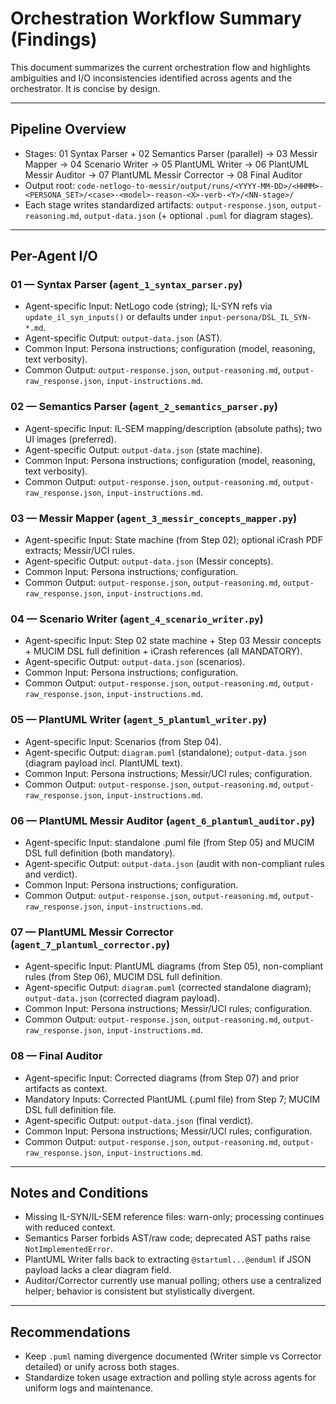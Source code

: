 # Orchestration Workflow Summary (Findings)

This document summarizes the current orchestration flow and highlights ambiguities and I/O inconsistencies identified across agents and the orchestrator. It is concise by design.

---

## Pipeline Overview
- Stages: 01 Syntax Parser + 02 Semantics Parser (parallel) → 03 Messir Mapper → 04 Scenario Writer → 05 PlantUML Writer → 06 PlantUML Messir Auditor → 07 PlantUML Messir Corrector → 08 Final Auditor
- Output root: `code-netlogo-to-messir/output/runs/<YYYY-MM-DD>/<HHMM>-<PERSONA_SET>/<case>-<model>-reason-<X>-verb-<Y>/<NN-stage>/`
- Each stage writes standardized artifacts: `output-response.json`, `output-reasoning.md`, `output-data.json` (+ optional `.puml` for diagram stages).

---

## Per-Agent I/O

### 01 — Syntax Parser (`agent_1_syntax_parser.py`)
- Agent-specific Input: NetLogo code (string); IL-SYN refs via `update_il_syn_inputs()` or defaults under `input-persona/DSL_IL_SYN-*.md`.
- Agent-specific Output: `output-data.json` (AST).
- Common Input: Persona instructions; configuration (model, reasoning, text verbosity).
- Common Output: `output-response.json`, `output-reasoning.md`, `output-raw_response.json`, `input-instructions.md`.

### 02 — Semantics Parser (`agent_2_semantics_parser.py`)
- Agent-specific Input: IL-SEM mapping/description (absolute paths); two UI images (preferred).
- Agent-specific Output: `output-data.json` (state machine).
- Common Input: Persona instructions; configuration (model, reasoning, text verbosity).
- Common Output: `output-response.json`, `output-reasoning.md`, `output-raw_response.json`, `input-instructions.md`.

### 03 — Messir Mapper (`agent_3_messir_concepts_mapper.py`)
- Agent-specific Input: State machine (from Step 02); optional iCrash PDF extracts; Messir/UCI rules.
- Agent-specific Output: `output-data.json` (Messir concepts).
- Common Input: Persona instructions; configuration.
- Common Output: `output-response.json`, `output-reasoning.md`, `output-raw_response.json`, `input-instructions.md`.

### 04 — Scenario Writer (`agent_4_scenario_writer.py`)
- Agent-specific Input: Step 02 state machine + Step 03 Messir concepts + MUCIM DSL full definition + iCrash references (all MANDATORY).
- Agent-specific Output: `output-data.json` (scenarios).
- Common Input: Persona instructions; configuration.
- Common Output: `output-response.json`, `output-reasoning.md`, `output-raw_response.json`, `input-instructions.md`.

### 05 — PlantUML Writer (`agent_5_plantuml_writer.py`)
- Agent-specific Input: Scenarios (from Step 04).
- Agent-specific Output: `diagram.puml` (standalone); `output-data.json` (diagram payload incl. PlantUML text).
- Common Input: Persona instructions; Messir/UCI rules; configuration.
- Common Output: `output-response.json`, `output-reasoning.md`, `output-raw_response.json`, `input-instructions.md`.

### 06 — PlantUML Messir Auditor (`agent_6_plantuml_auditor.py`)
- Agent-specific Input: standalone .puml file (from Step 05) and MUCIM DSL full definition (both mandatory).
- Agent-specific Output: `output-data.json` (audit with non-compliant rules and verdict).
- Common Input: Persona instructions; configuration.
- Common Output: `output-response.json`, `output-reasoning.md`, `output-raw_response.json`, `input-instructions.md`.

### 07 — PlantUML Messir Corrector (`agent_7_plantuml_corrector.py`)
- Agent-specific Input: PlantUML diagrams (from Step 05), non-compliant rules (from Step 06), MUCIM DSL full definition. 
- Agent-specific Output: `diagram.puml` (corrected standalone diagram); `output-data.json` (corrected diagram payload).
- Common Input: Persona instructions; Messir/UCI rules; configuration.
- Common Output: `output-response.json`, `output-reasoning.md`, `output-raw_response.json`, `input-instructions.md`.

### 08 — Final Auditor
- Agent-specific Input: Corrected diagrams (from Step 07) and prior artifacts as context.
- Mandatory Inputs: Corrected PlantUML (.puml file) from Step 7; MUCIM DSL full definition file.
- Agent-specific Output: `output-data.json` (final verdict).
- Common Input: Persona instructions; Messir/UCI rules; configuration.
- Common Output: `output-response.json`, `output-reasoning.md`, `output-raw_response.json`, `input-instructions.md`.

---

## Notes and Conditions
- Missing IL-SYN/IL-SEM reference files: warn-only; processing continues with reduced context.
- Semantics Parser forbids AST/raw code; deprecated AST paths raise `NotImplementedError`.
- PlantUML Writer falls back to extracting `@startuml...@enduml` if JSON payload lacks a clear diagram field.
- Auditor/Corrector currently use manual polling; others use a centralized helper; behavior is consistent but stylistically divergent.

---

## Recommendations
- Keep `.puml` naming divergence documented (Writer simple vs Corrector detailed) or unify across both stages.
- Standardize token usage extraction and polling style across agents for uniform logs and maintenance.
